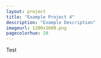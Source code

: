 ```yaml
---
layout: project
title: "Example Project 4"
description: "Example Description"
imageurl: 1200x1600.png
pagecolorhue: 20
---
```


Test